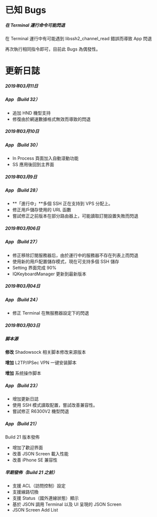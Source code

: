 # 已知 Bugs

##### 在 Terminal 運行命令可能閃退

在 Terminal 運行中有可能遇到 libssh2_channel_read 錯誤而導致 App 閃退

再次執行相同指令即可，目前此 Bugs 為偶發性。



# 更新日誌

##### 2019年03月11日

##### App（Build 32）

* 追加 HND 機型支持
* 修復由於網速數據格式無效而導致的閃退

##### 2019年03月10日

##### App（Build 30）

* In Process 頁面加入自動滾動功能
* SS 應用後回到主界面

##### 2019年03月9日

##### App（Build 28）

* **「進行中」**多個 SSH 正在支持到 VPS 分配上。
* 修正用戶儲存使用的 URL 函數
* 嘗試修正之前版本在部分路由器上，可能讀取訂閱設置失敗而閃退

##### 2019年03月06日

##### App（Build 27）

* 修正移除訂閱服務器后，由於運行中的服務器不存在列表上而閃退
* 使用新的用戶配置儲存模式，現在可支持多個 SSH 儲存
* Setting 界面完成 90%
* IQKeyboardManager 更新到最新版本

##### 2019年03月04日

##### App（Build 24）

* 修正 Terminal 在無服務器設定下的閃退

##### 2019年03月03日

##### 脚本源

**修改** Shadowsock 相关脚本修改来源版本

**增加** L2TP/IPSec VPN 一键安装脚本

**增加** 系统操作脚本

##### App（Build 23）

* 增加更新日誌
* 使用 SSH 模式讀取配置，嘗試改善兼容性。
* 嘗試修正 R6300V2 機型閃退

##### App（Build 21）

Build 21 版本發佈

* 增加了歡迎界面
* 改善 JSON Screen 載入性能
* 改善 iPhone SE 兼容性

##### 早期發佈（Build 21 之前）

* 支援 ACL（訪問控制）設定
* 支援線路切換
* 支援 Status（國外連線狀態）顯示
* 基於 JSON 調用 Terminal 以及 UI 呈現的 JSON Screen
* JSON Screen Add List

